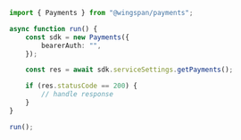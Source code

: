 <!-- Start SDK Example Usage [usage] -->
```typescript
import { Payments } from "@wingspan/payments";

async function run() {
    const sdk = new Payments({
        bearerAuth: "",
    });

    const res = await sdk.serviceSettings.getPayments();

    if (res.statusCode == 200) {
        // handle response
    }
}

run();

```
<!-- End SDK Example Usage [usage] -->